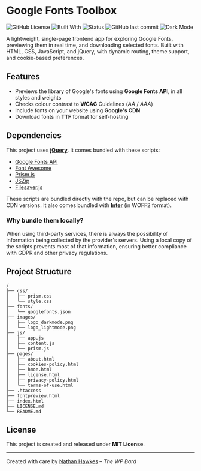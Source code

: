 # Google Fonts Toolbox

![GitHub License](https://img.shields.io/github/license/cocodedesigns/gwftoolbox)
![Built With](https://img.shields.io/badge/Built_with-HTML%2C%20CSS%2C%20JS-brightgreen)
![Status](https://img.shields.io/badge/status-in%20progress-yellow)
![GitHub last commit](https://img.shields.io/github/last-commit/cocodedesigns/gwftoolbox)
![Dark Mode](https://img.shields.io/badge/dark%20mode-supported-black)

A lightweight, single-page frontend app for exploring Google Fonts, previewing them in real time, and downloading selected fonts. Built with HTML, CSS, JavaScript, and jQuery, with dynamic routing, theme support, and cookie-based preferences.

## Features

- Previews the library of Google's fonts using **Google Fonts API**, in all styles and weights
- Checks colour contrast to **WCAG** Guidelines (_AA_ / _AAA_)
- Include fonts on your website using **Google's CDN**
- Download fonts in **TTF** format for self-hosting

## Dependencies

This project uses **[jQuery](https://jquery.com)**. It comes bundled with these scripts:

* [Google Fonts API](https://developers.google.com/fonts)
* [Font Awesome](https://fontawesome.com)
* [Prism.js](https://prismjs.com/)
* [JSZip](https://stuk.github.io/jszip/)
* [Filesaver.js](https://github.com/eligrey/FileSaver.js)

These scripts are bundled directly with the repo, but can be replaced with CDN versions. It also comes bundled with **[Inter](https://fonts.google.com/specimen/Inter)** (in WOFF2 format).

### Why bundle them locally?

When using third-party services, there is always the possibility of information being collected by the provider's servers. Using a local copy of the scripts prevents most of that information, ensuring better compliance with GDPR and other privacy regulations.

## Project Structure

````
/
├── css/
│   ├── prism.css
│   └── style.css
├── fonts/
│   └── googlefonts.json
├── images/
│   ├── logo_darkmode.png
│   └── logo_lightmode.png
├── js/
│   ├── app.js
│   ├── content.js
│   └── prism.js
├── pages/
│   ├── about.html
│   ├── cookies-policy.html
│   ├── hmoe.html
│   ├── license.html
│   ├── privacy-policy.html
│   └── terms-of-use.html
├── .htaccess
├── fontpreview.html
├── index.html
├── LICENSE.md
└── README.md
````

## License

This project is created and released under **MIT License**.

---

Created with care by [Nathan Hawkes](https://thewpbard.dev) – *The WP Bard*